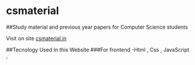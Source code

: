 # csmaterial
##Study material and previous year papers for Computer Science students 

Visit on site [csmaterial.in](https://www.csmaterial.in/)

##Tecnology Used In this Website
###For frontend
-Html , Css , JavaScript ,
